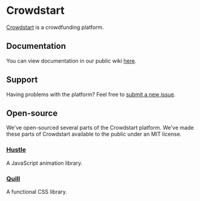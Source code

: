 # Crowdstart
[Crowdstart](http://www.crowdstart.com) is a crowdfunding platform.

## Documentation
You can view documentation in our public wiki [here](https://github.com/crowdstart/crowdstart/wiki).

## Support
Having problems with the platform? Feel free to [submit a new issue](https://github.com/crowdstart/crowdstart/issues/new).

## Open-source
We've open-sourced several parts of the Crowdstart platform. We've made these
parts of Crowdstart available to the public under an MIT license.

### [Hustle](http://github.com/crowdstart/hustle)
A JavaScript animation library.

### [Quill](http://github.com/crowdstart/quill)
A functional CSS library.
